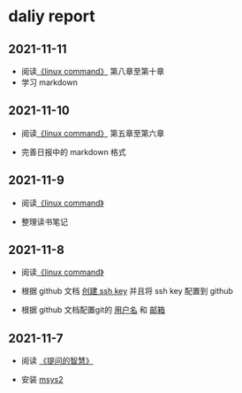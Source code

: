 # daliy report

## 2021-11-11

- 阅读[《linux command》](http://billie66.github.io/TLCL/) 第八章至第十章
- 学习 markdown

## 2021-11-10

- 阅读[《linux command》](http://billie66.github.io/TLCL/) 第五章至第六章

- 完善日报中的 markdown 格式

## 2021-11-9

- 阅读[《linux command》](http://billie66.github.io/TLCL/)

- 整理读书笔记

## 2021-11-8

- 阅读[《linux command》](http://billie66.github.io/TLCL/)

- 根据 github 文档 [创建 ssh key](https://docs.github.com/cn/authentication/connecting-to-github-with-ssh/generating-a-new-ssh-key-and-adding-it-to-the-ssh-agent) 并且将 ssh key 配置到 github

- 根据 github 文档配置git的 [用户名](https://docs.github.com/cn/get-started/getting-started-with-git/setting-your-username-in-git) 和 [邮箱](https://docs.github.com/cn/account-and-profile/setting-up-and-managing-your-github-user-account/managing-email-preferences/setting-your-commit-email-address)

## 2021-11-7

- 阅读 [《提问的智慧》](https://github.com/ryanhanwu/How-To-Ask-Questions-The-Smart-Way/blob/main/README-zh_CN.md)

- 安装 [msys2](https://www.msys2.org/)
